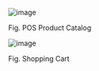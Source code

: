 ![image](https://user-images.githubusercontent.com/120782725/227762727-ae6ccdde-3532-46e9-9251-f5ac98c781e5.png)

Fig. POS Product Catalog


![image](https://user-images.githubusercontent.com/120782725/227762936-eb37cfe1-ffb7-4ea4-872c-bc2db0c3c213.png)

Fig. Shopping Cart
